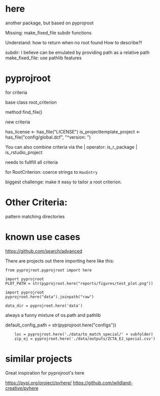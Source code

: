 # here

another package, but based on pyprojroot

Missing: make_fixed_file
subdir functions

Understand: how to return when no root found
How to describe?!

subdir: I believe can be emulated by providing path as a relative path
make_fixed_file: use pathlib features


# pyprojroot

for criteria

base class root_criterion

method
find_file()


new criteria

has_license <- has_file("LICENSE")
is_projecttemplate_project <- has_file("config/global.dcf", "^version: ")


You can also combine criteria via the | operator:
is_r_package | is_rstudio_project

needs to fullfill all criteria

for RootCriterion: coerce strings to `HasEntry`

biggest challenge: make it easy to tailor a root criterion.


# Other Criteria:

pattern matching directories

# known use cases

https://github.com/search/advanced

There are projects out there importing here like this:
```
from pyprojroot.pyprojroot import here
```

```
import pyprojroot
PLOT_PATH = str(pyprojroot.here("reports/figures/test_plot.png"))
```

```
import pyprojroot
pyprojroot.here("data").joinpath("raw")
```

```
data_dir = pyprojroot.here('data')
```

always a funny mixture of os.path and pathlib


default_config_path = str(pyprojroot.here("configs"))

```
    loc = pyprojroot.here('./data/to_match_special/' + subfolder)
    zip_ej = pyprojroot.here('./data/outputs/ZCTA_EJ_special.csv')
```

# similar projects

Great inspiration for pyprojroot's here

https://pypi.org/project/pyhere/
https://github.com/wildland-creative/pyhere